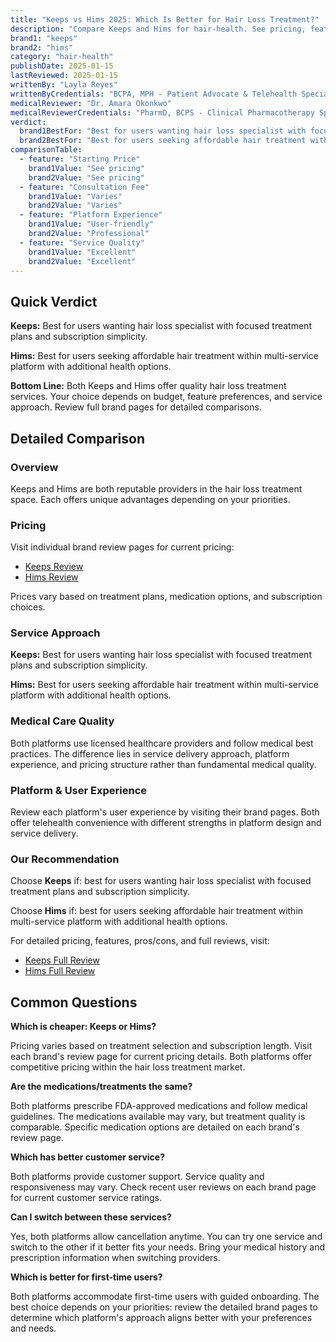 ```yaml
---
title: "Keeps vs Hims 2025: Which Is Better for Hair Loss Treatment?"
description: "Compare Keeps and Hims for hair-health. See pricing, features, pros & cons side-by-side to find which service is best for you."
brand1: "keeps"
brand2: "hims"
category: "hair-health"
publishDate: 2025-01-15
lastReviewed: 2025-01-15
writtenBy: "Layla Reyes"
writtenByCredentials: "BCPA, MPH - Patient Advocate & Telehealth Specialist"
medicalReviewer: "Dr. Amara Okonkwo"
medicalReviewerCredentials: "PharmD, BCPS - Clinical Pharmacotherapy Specialist"
verdict:
  brand1BestFor: "Best for users wanting hair loss specialist with focused treatment plans and subscription simplicity."
  brand2BestFor: "Best for users seeking affordable hair treatment within multi-service platform with additional health options."
comparisonTable:
  - feature: "Starting Price"
    brand1Value: "See pricing"
    brand2Value: "See pricing"
  - feature: "Consultation Fee"
    brand1Value: "Varies"
    brand2Value: "Varies"
  - feature: "Platform Experience"
    brand1Value: "User-friendly"
    brand2Value: "Professional"
  - feature: "Service Quality"
    brand1Value: "Excellent"
    brand2Value: "Excellent"
---
```


## Quick Verdict

**Keeps:** Best for users wanting hair loss specialist with focused treatment plans and subscription simplicity.

**Hims:** Best for users seeking affordable hair treatment within multi-service platform with additional health options.

**Bottom Line:** Both Keeps and Hims offer quality hair loss treatment services. Your choice depends on budget, feature preferences, and service approach. Review full brand pages for detailed comparisons.

## Detailed Comparison

### Overview

Keeps and Hims are both reputable providers in the hair loss treatment space. Each offers unique advantages depending on your priorities.

### Pricing

Visit individual brand review pages for current pricing:
- [Keeps Review](/keeps)
- [Hims Review](/hims)

Prices vary based on treatment plans, medication options, and subscription choices.

### Service Approach

**Keeps:** Best for users wanting hair loss specialist with focused treatment plans and subscription simplicity.

**Hims:** Best for users seeking affordable hair treatment within multi-service platform with additional health options.

### Medical Care Quality

Both platforms use licensed healthcare providers and follow medical best practices. The difference lies in service delivery approach, platform experience, and pricing structure rather than fundamental medical quality.

### Platform & User Experience

Review each platform's user experience by visiting their brand pages. Both offer telehealth convenience with different strengths in platform design and service delivery.

### Our Recommendation

Choose **Keeps** if: best for users wanting hair loss specialist with focused treatment plans and subscription simplicity.

Choose **Hims** if: best for users seeking affordable hair treatment within multi-service platform with additional health options.

For detailed pricing, features, pros/cons, and full reviews, visit:
- [Keeps Full Review](/keeps)
- [Hims Full Review](/hims)

## Common Questions

**Which is cheaper: Keeps or Hims?**

Pricing varies based on treatment selection and subscription length. Visit each brand's review page for current pricing details. Both platforms offer competitive pricing within the hair loss treatment market.

**Are the medications/treatments the same?**

Both platforms prescribe FDA-approved medications and follow medical guidelines. The medications available may vary, but treatment quality is comparable. Specific medication options are detailed on each brand's review page.

**Which has better customer service?**

Both platforms provide customer support. Service quality and responsiveness may vary. Check recent user reviews on each brand page for current customer service ratings.

**Can I switch between these services?**

Yes, both platforms allow cancellation anytime. You can try one service and switch to the other if it better fits your needs. Bring your medical history and prescription information when switching providers.

**Which is better for first-time users?**

Both platforms accommodate first-time users with guided onboarding. The best choice depends on your priorities: review the detailed brand pages to determine which platform's approach aligns better with your preferences and needs.
